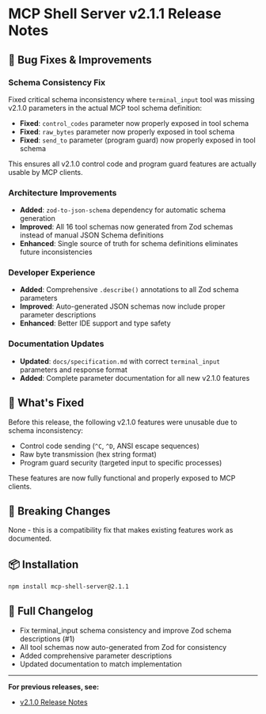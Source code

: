 # MCP Shell Server v2.1.1 Release Notes

## 🔧 Bug Fixes & Improvements

### Schema Consistency Fix
Fixed critical schema inconsistency where `terminal_input` tool was missing v2.1.0 parameters in the actual MCP tool schema definition:

- **Fixed**: `control_codes` parameter now properly exposed in tool schema
- **Fixed**: `raw_bytes` parameter now properly exposed in tool schema  
- **Fixed**: `send_to` parameter (program guard) now properly exposed in tool schema

This ensures all v2.1.0 control code and program guard features are actually usable by MCP clients.

### Architecture Improvements
- **Added**: `zod-to-json-schema` dependency for automatic schema generation
- **Improved**: All 16 tool schemas now generated from Zod schemas instead of manual JSON Schema definitions
- **Enhanced**: Single source of truth for schema definitions eliminates future inconsistencies

### Developer Experience
- **Added**: Comprehensive `.describe()` annotations to all Zod schema parameters
- **Improved**: Auto-generated JSON schemas now include proper parameter descriptions
- **Enhanced**: Better IDE support and type safety

### Documentation Updates
- **Updated**: `docs/specification.md` with correct `terminal_input` parameters and response format
- **Added**: Complete parameter documentation for all new v2.1.0 features

## 🚀 What's Fixed

Before this release, the following v2.1.0 features were unusable due to schema inconsistency:
- Control code sending (`^C`, `^D`, ANSI escape sequences)
- Raw byte transmission (hex string format)
- Program guard security (targeted input to specific processes)

These features are now fully functional and properly exposed to MCP clients.

## 🔄 Breaking Changes

None - this is a compatibility fix that makes existing features work as documented.

## 📦 Installation

```bash
npm install mcp-shell-server@2.1.1
```

## 🔗 Full Changelog

- Fix terminal_input schema consistency and improve Zod schema descriptions (#1)
- All tool schemas now auto-generated from Zod for consistency
- Added comprehensive parameter descriptions
- Updated documentation to match implementation

---

**For previous releases, see:**
- [v2.1.0 Release Notes](./RELEASE-v2.1.0.md)
